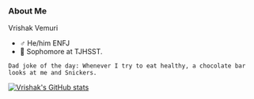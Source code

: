 ### About Me

Vrishak Vemuri 
- ♂️ He/him ENFJ
- 📓 Sophomore at TJHSST.



```
Dad joke of the day: Whenever I try to eat healthy, a chocolate bar looks at me and Snickers.
```
[![Vrishak's GitHub stats](https://github-readme-stats.vercel.app/api?username=vninja007)](https://github.com/anuraghazra/github-readme-stats) <br/>

